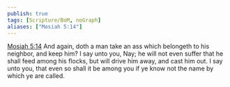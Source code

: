 ```yaml
---
publish: true
tags: [Scripture/BoM, noGraph]
aliases: ["Mosiah 5:14"]
---
```

[Mosiah 5:14](https://churchofjesuschrist.org/study/scriptures/bofm/mosiah/5?lang=eng&id=p14#p14) And again, doth a man take an ass which belongeth to his neighbor, and keep him? I say unto you, Nay; he will not even suffer that he shall feed among his flocks, but will drive him away, and cast him out. I say unto you, that even so shall it be among you if ye know not the name by which ye are called.
